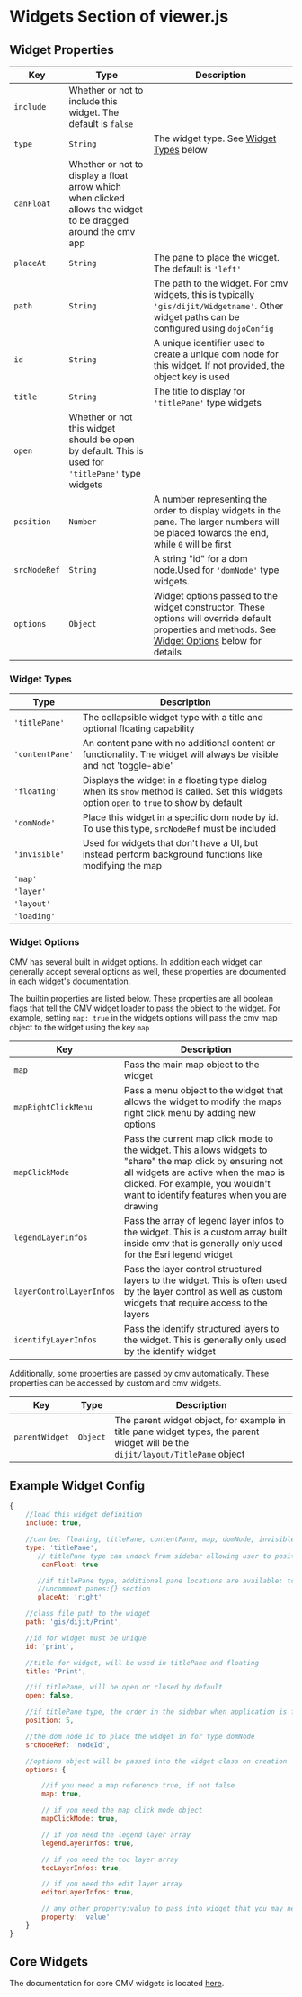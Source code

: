 # Widgets Section of viewer.js

## Widget Properties

Key          | Type                                                                                                          | Description
------------ | ------------------------------------------------------------------------------------------------------------- | --------------------------------------------------------------------------------------------------------------------------------------------------------------------
`include`    | Whether or not to include this widget. The default is `false`
`type`       | `String`                                                                                                      | The widget type. See [Widget Types](#widget-types) below
`canFloat`   | Whether or not to display a float arrow which when clicked allows the widget to be dragged around the cmv app
`placeAt`    | `String`                                                                                                      | The pane to place the widget. The default is `'left'`
`path`       | `String`                                                                                                      | The path to the widget. For cmv widgets, this is typically `'gis/dijit/Widgetname'`. Other widget paths can be configured using `dojoConfig`
`id`         | `String`                                                                                                      | A unique identifier used to create a unique dom node for this widget. If not provided, the object key is used
`title`      | `String`                                                                                                      | The title to display for `'titlePane'` type widgets
`open`       | Whether or not this widget should be open by default. This is used for `'titlePane'` type widgets
`position`   | `Number`                                                                                                      | A number representing the order to display widgets in the pane. The larger numbers will be placed towards the end, while `0` will be first
`srcNodeRef` | `String`                                                                                                      | A string "id" for a dom node.Used for `'domNode'` type widgets.
`options`    | `Object`                                                                                                      | Widget options passed to the widget constructor. These options will override default properties and methods. See [Widget Options](#widget-options) below for details

### Widget Types

Type            | Description
--------------- | -------------------------------------------------------------------------------------------------------------------------------------------
`'titlePane'`   | The collapsible widget type with a title and optional floating capability
`'contentPane'` | An content pane with no additional content or functionality. The widget will always be visible and not 'toggle-able'
`'floating'`    | Displays the widget in a floating type dialog when its `show` method is called. Set this widgets option `open` to `true` to show by default
`'domNode'`     | Place this widget in a specific dom node by id. To use this type, `srcNodeRef` must be included
`'invisible'`   | Used for widgets that don't have a UI, but instead perform background functions like modifying the map
`'map'`         |
`'layer'`       |
`'layout'`      |
`'loading'`     |

### Widget Options

CMV has several built in widget options. In addition each widget can generally accept several options as well, these properties are documented in each widget's documentation.

The builtin properties are listed below. These properties are all boolean flags that tell the CMV widget loader to pass the object to the widget. For example, setting `map: true` in the widgets options will pass the cmv map object to the widget using the key `map`

Key                 | Description
------------------- | ------------------------------------------------------------------------------------------------------------------------------------------------------------------------------------------------------------------------------------
`map`               | Pass the main map object to the widget
`mapRightClickMenu` | Pass a menu object to the widget that allows the widget to modify the maps right click menu by adding new options
`mapClickMode`      | Pass the current map click mode to the widget. This allows widgets to "share" the map click by ensuring not all widgets are active when the map is clicked. For example, you wouldn't want to identify features when you are drawing
`legendLayerInfos`  | Pass the array of legend layer infos to the widget. This is a custom array built inside cmv that is generally only used for the Esri legend widget
`layerControlLayerInfos` | Pass the layer control structured layers to the widget. This is often used by the layer control as well as custom widgets that require access to the layers
`identifyLayerInfos` | Pass the identify structured layers to the widget. This is generally only used by the identify widget

Additionally, some properties are passed by cmv automatically. These properties can be accessed by custom and cmv widgets.

Key | Type | Description
----|------|-----------
`parentWidget` | `Object` | The parent widget object, for example in title pane widget types, the parent widget will be the `dijit/layout/TitlePane` object

## Example Widget Config

```javascript
{
    //load this widget definition
    include: true,

    //can be: floating, titlePane, contentPane, map, domNode, invisible
    type: 'titlePane',
       // titlePane type can undock from sidebar allowing user to position widget within browser
        canFloat: true

       //if titlePane type, additional pane locations are available: top, right, bottom
       //uncomment panes:{} section
       placeAt: 'right'

    //class file path to the widget
    path: 'gis/dijit/Print',

    //id for widget must be unique
    id: 'print',

    //title for widget, will be used in titlePane and floating
    title: 'Print',

    //if titlePane, will be open or closed by default
    open: false,

    //if titlePane type, the order in the sidebar when application is first opened
    position: 5,

    //the dom node id to place the widget in for type domNode
    srcNodeRef: 'nodeId',

    //options object will be passed into the widget class on creation
    options: {

        //if you need a map reference true, if not false
        map: true,

        // if you need the map click mode object
        mapClickMode: true,

        // if you need the legend layer array
        legendLayerInfos: true,

        // if you need the toc layer array
        tocLayerInfos: true,

        // if you need the edit layer array
        editorLayerInfos: true,

        // any other property:value to pass into widget that you may need
        property: 'value'
    }
}
```

## Core Widgets

The documentation for core CMV widgets is located [here](../widgets/).
